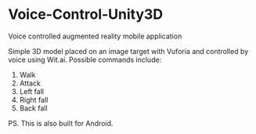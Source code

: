 # Voice-Control-Unity3D
Voice controlled augmented reality mobile application

Simple 3D model placed on an image target with Vuforia and controlled by voice using Wit.ai.
Possible commands include:
1. Walk
2. Attack
3. Left fall
4. Right fall
5. Back fall

PS. This is also built for Android.
